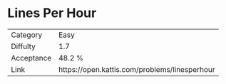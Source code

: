 # Lines Per Hour

<table>
    <tr>
        <td>Category</td>
        <td>Easy</td>
    </tr>
    <tr>
        <td>Diffulty</td>
        <td>1.7</td>
    </tr>
    <tr>
        <td>Acceptance</td>
        <td>48.2 %</td>
    </tr>
    <tr>
        <td>Link</td>
        <td>https://open.kattis.com/problems/linesperhour</td>
    </tr>
</table>
